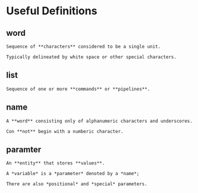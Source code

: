 # Useful Definitions

## word

	Sequence of **characters** considered to be a single unit.

	Typically delineated by white space or other special characters.

## list
	
	Sequence of one or more **commands** or **pipelines**.

## name

	A **word** consisting only of alphanumeric characters and underscores. 

	Con **not** begin with a numberic character.

## paramter

	An **entity** that stores **values**. 

	A *variable* is a *parameter* denoted by a *name*; 

	There are also *positional* and *special* parameters.
